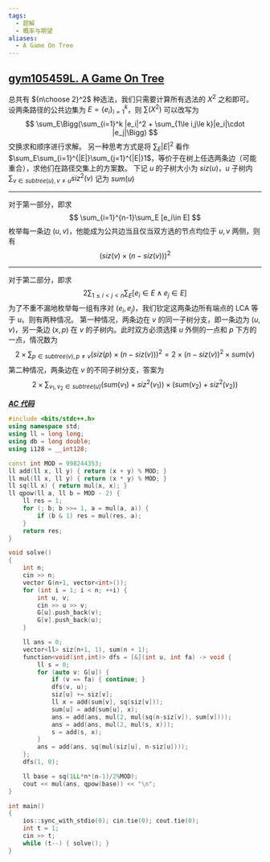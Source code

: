 ```yaml
---
tags:
  - 题解
  - 概率与期望
aliases:
  - A Game On Tree
---
```

## [gym105459L. A Game On Tree](https://codeforces.com/gym/105459/problem/L)

总共有 ${n\choose 2}^2$ 种选法，我们只需要计算所有选法的 $X^2$ 之和即可。
设两条路径的公共边集为 $E=\{e_i\}_{i=1}^k$，则 $\sum (X^2)$ 可以改写为
$$
\sum_E\Bigg(\sum_{i=1}^k |e_i|^2 + \sum_{1\le i,j\le k}|e_i|\cdot |e_j|\Bigg)
$$
交换求和顺序进行求解。
另一种思考方式是将 $\sum_{E}|E|^2$ 看作 $\sum_E\sum_{i=1}^{|E|}\sum_{j=1}^{|E|}1$，等价于在树上任选两条边（可能重合），求他们在路径交集上的方案数。
下记 $u$ 的子树大小为 $siz(u)$，$u$ 子树内 $\displaystyle\sum_{v\in subtree(u),v\ne u} siz^2(v)$ 记为 $sum(u)$

---

对于第一部分，即求
$$
\sum_{i=1}^{n-1}\sum_E [e_i\in E]
$$
枚举每一条边 $(u,v)$，他能成为公共边当且仅当双方选的节点均位于 $u,v$ 两侧，则有
$$
\bigg(siz(v)\times (n-siz(v))\bigg)^2
$$

---

对于第二部分，即求
$$
2\sum_{1\le i <j< n} \sum_E[e_i\in E\land e_j\in E]
$$
为了不重不漏地枚举每一组有序对 $(e_i,e_j)$，我们钦定这两条边所有端点的 LCA 等于 $u$。则有两种情况。
第一种情况，两条边在 $v$ 的同一子树分支，即一条边为 $(u,v)$，另一条边 $(x,p)$ 在 $v$ 的子树内。此时双方必须选择 $u$ 外侧的一点和 $p$ 下方的一点，情况数为
$$
2\times \sum_{p\in subtree(v),p\ne v} \bigg(siz(p)\times(n-siz(v))\bigg)^2=2\times(n-siz(v))^2\times sum(v)
$$
第二种情况，两条边在 $v$ 的不同子树分支，答案为
$$
2\times \sum_{v_1,v_2\in subtree(u)} \bigg(sum(v_1)+siz^2(v_1)\bigg)\times\bigg(sum(v_2)+siz^2(v_2)\bigg)
$$

[***AC 代码***](https://codeforces.com/gym/105459/submission/334997675)

```cpp
#include <bits/stdc++.h>
using namespace std;
using ll = long long;
using db = long double;
using i128 = __int128;

const int MOD = 998244353;
ll add(ll x, ll y) { return (x + y) % MOD; }
ll mul(ll x, ll y) { return (x * y) % MOD; }
ll sq(ll x) { return mul(x, x); }
ll qpow(ll a, ll b = MOD - 2) {
    ll res = 1;
    for (; b; b >>= 1, a = mul(a, a)) {
        if (b & 1) res = mul(res, a);
    }
    return res;
}

void solve()
{
    int n;
    cin >> n;
    vector G(n+1, vector<int>());
    for (int i = 1; i < n; ++i) {
        int u, v;
        cin >> u >> v;
        G[u].push_back(v);
        G[v].push_back(u);
    }

    ll ans = 0;
    vector<ll> siz(n+1, 1), sum(n + 1);
    function<void(int,int)> dfs = [&](int u, int fa) -> void {
        ll s = 0;
        for (auto v: G[u]) {
            if (v == fa) { continue; }
            dfs(v, u);
            siz[u] += siz[v];
            ll x = add(sum[v], sq(siz[v]));
            sum[u] = add(sum[u], x);
            ans = add(ans, mul(2, mul(sq(n-siz[v]), sum[v])));
            ans = add(ans, mul(2, mul(s, x)));
            s = add(s, x);
        }
        ans = add(ans, sq(mul(siz[u], n-siz[u])));
    };
    dfs(1, 0);

    ll base = sq(1LL*n*(n-1)/2%MOD);
    cout << mul(ans, qpow(base)) << "\n";
}

int main()
{
    ios::sync_with_stdio(0); cin.tie(0); cout.tie(0); 
    int t = 1;
    cin >> t;
    while (t--) { solve(); }
}
```
